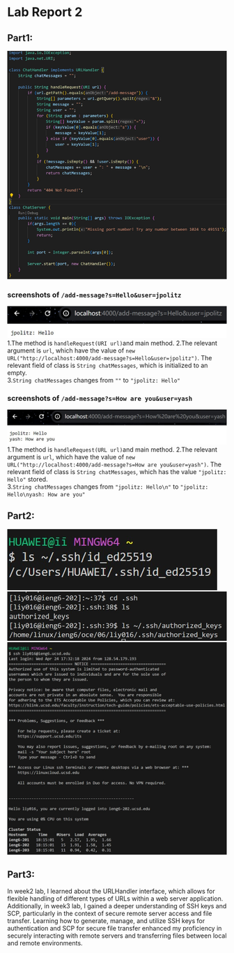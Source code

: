 # Lab Report 2
## Part1:
![image](part1.jpg)<br>
### screenshots of `/add-message?s=Hello&user=jpolitz`
![image](part1(2).jpg)<br>
1.The method is `handleRequest(URI url)`and main method.
2.The relevant argument is `url`, which have the value of `new URL("http://localhost:4000/add-message?s=Hello&user=jpolitz")`. The relevant field of class is `String chatMessages`, which is initialized to an empty.<br>
3.`String chatMessages` changes from `""` to `"jpolitz: Hello"`<br>
### screenshots of `/add-message?s=How are you&user=yash`
![image](part1(3).jpg)<br>
1.The method is `handleRequest(URL url)`and main method.
2.The relevant argument is `url`, which have the value of `new URL("http://localhost:4000/add-message?s=How are you&user=yash")`. The relevant field of class is `String chatMessages`, which has the value `"jpolitz: Hello"` stored.<br>
3.`String chatMessages` changes from `"jpolitz: Hello\n"` to `"jpolitz: Hello\nyash: How are you"`<br>
## Part2:
![image](part2.jpg)<br>
![image](part2(2).jpg)<br>
![image](part2(3).jpg)<br>
## Part3: 
In week2 lab, I learned about the URLHandler interface, which allows for flexible handling of different types of URLs within a web server application. Additionally, in week3 lab, I gained a deeper understanding of SSH keys and SCP, particularly in the context of secure remote server access and file transfer. Learning how to generate, manage, and utilize SSH keys for authentication and SCP for secure file transfer enhanced my proficiency in securely interacting with remote servers and transferring files between local and remote environments.
